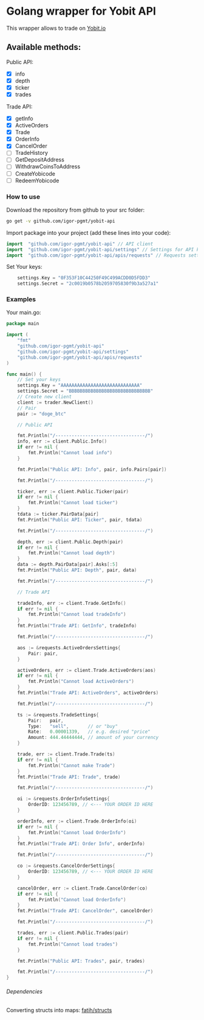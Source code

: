 # Golang wrapper for Yobit API

This wrapper allows to trade on [Yobit.io](https://Yobit.io)

## Available methods:

Public API:
  - [X] info
  - [X] depth
  - [X] ticker
  - [X] trades

Trade API:
  - [X] getInfo
  - [X] ActiveOrders
  - [X] Trade
  - [X] OrderInfo
  - [X] CancelOrder
  - [ ] TradeHistory
  - [ ] GetDepositAddress
  - [ ] WithdrawCoinsToAddress
  - [ ] CreateYobicode
  - [ ] RedeemYobicode

### How to use
Download the repository from github to your src folder:
```bash
go get -v github.com/igor-pgmt/yobit-api
```
Import package into your project (add these lines into your code):
```go
import	"github.com/igor-pgmt/yobit-api" // API client
import	"github.com/igor-pgmt/yobit-api/settings" // Settings for API keys
import  "github.com/igor-pgmt/yobit-api/apis/requests" // Requests settings for API
```
Set Your keys:
```go
	settings.Key = "0F353F10C44250F49C499ACDD0D5FDD3"
	settings.Secret = "2c0019b0578b2059705830f9b3a527a1"
```

### Examples
Your main.go:
```go
package main

import (
	"fmt"
	"github.com/igor-pgmt/yobit-api"
	"github.com/igor-pgmt/yobit-api/settings"
	"github.com/igor-pgmt/yobit-api/apis/requests"
)

func main() {
	// Set your keys
	settings.Key = "AAAAAAAAAAAAAAAAAAAAAAAAAAAAA"
	settings.Secret = "BBBBBBBBBBBBBBBBBBBBBBBBBBBBBB"
	// Create new client
	client := trader.NewClient()
	// Pair
	pair := "doge_btc"

	// Public API

	fmt.Println("/---------------------------------/")
	info, err := client.Public.Info()
	if err != nil {
		fmt.Println("Cannot load info")
	}

	fmt.Println("Public API: Info", pair, info.Pairs[pair])

	fmt.Println("/---------------------------------/")

	ticker, err := client.Public.Ticker(pair)
	if err != nil {
		fmt.Println("Cannot load ticker")
	}
	tdata := ticker.PairData[pair]
	fmt.Println("Public API: Ticker", pair, tdata)

	fmt.Println("/---------------------------------/")

	depth, err := client.Public.Depth(pair)
	if err != nil {
		fmt.Println("Cannot load depth")
	}
	data := depth.PairData[pair].Asks[:5]
	fmt.Println("Public API: Depth", pair, data)

	fmt.Println("/---------------------------------/")

	// Trade API

	tradeInfo, err := client.Trade.GetInfo()
	if err != nil {
		fmt.Println("Cannot load tradeInfo")
	}
	fmt.Println("Trade API: GetInfo", tradeInfo)

	fmt.Println("/---------------------------------/")

	aos := &requests.ActiveOrdersSettings{
		Pair: pair,
	}

	activeOrders, err := client.Trade.ActiveOrders(aos)
	if err != nil {
		fmt.Println("Cannot load ActiveOrders")
	}
	fmt.Println("Trade API: ActiveOrders", activeOrders)

	fmt.Println("/---------------------------------/")

	ts := &requests.TradeSettings{
		Pair:   pair,
		Type:   "sell",       // or "buy"
		Rate:   0.00001339,   // e.g. desired "price"
		Amount: 444.44444444, // amount of your currency
	}

	trade, err := client.Trade.Trade(ts)
	if err != nil {
		fmt.Println("Cannot make Trade")
	}
	fmt.Println("Trade API: Trade", trade)

	fmt.Println("/---------------------------------/")

	oi := &requests.OrderInfoSettings{
		OrderID: 123456789, // <--- YOUR ORDER ID HERE
	}

	orderInfo, err := client.Trade.OrderInfo(oi)
	if err != nil {
		fmt.Println("Cannot load OrderInfo")
	}
	fmt.Println("Trade API: Order Info", orderInfo)

	fmt.Println("/---------------------------------/")

	co := &requests.CancelOrderSettings{
		OrderID: 123456789, // <--- YOUR ORDER ID HERE
	}

	cancelOrder, err := client.Trade.CancelOrder(co)
	if err != nil {
		fmt.Println("Cannot load OrderInfo")
	}
	fmt.Println("Trade API: CancelOrder", cancelOrder)

	fmt.Println("/---------------------------------/")

	trades, err := client.Public.Trades(pair)
	if err != nil {
		fmt.Println("Cannot load trades")
	}

	fmt.Println("Public API: Trades", pair, trades)

	fmt.Println("/---------------------------------/")
}
```

###### Dependencies
Converting structs into maps:
[fatih/structs](github.com/fatih/structs)

